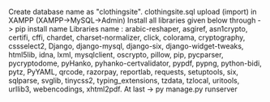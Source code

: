 Create database name as "clothingsite".
clothingsite.sql upload (import) in XAMPP (XAMPP->MySQL->Admin)
Install all libraries given below through -> pip install name
Libraries name : arabic-reshaper, asgiref, asn1crypto, certifi, cffi, chardet, charset-normalizer, click, colorama, cryptography, cssselect2, Django, django-mysql, django-six, django-widget-tweaks, html5lib, idna, lxml, mysqlclient, 
oscrypto, pillow, pip, pycparser, pycryptodome, pyHanko, pyhanko-certvalidator, pypdf, pypng, python-bidi, pytz, PyYAML, qrcode, razorpay, reportlab, requests, setuptools, six, sqlparse, svglib, tinycss2, 
typing_extensions, tzdata, tzlocal, uritools, urllib3, webencodings, xhtml2pdf.
At last -> py manage.py runserver
